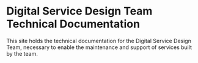 # Digital Service Design Team Technical Documentation

This site holds the technical documentation for the Digital Service Design Team,
 necessary to enable the maintenance and support of services built by the team.